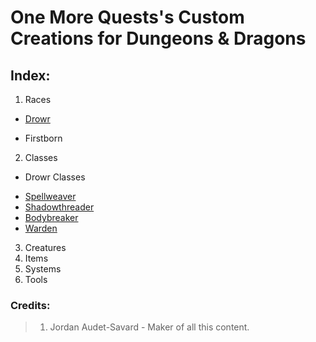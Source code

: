 # One More Quests's Custom Creations for Dungeons & Dragons

## Index:

1. Races
 - [Drowr](https://github.com/MysticalSquirrel/DnD-Custom-Creations/blob/master/Custom%20Races/Drowr.md)
  * Firstborn
2. Classes
 - Drowr Classes
  * [Spellweaver](https://github.com/MysticalSquirrel/DnD-Custom-Creations/blob/master/Custom%20Classes/Drowr%20Classes/Spellweaver.md)
  * [Shadowthreader](https://github.com/MysticalSquirrel/DnD-Custom-Creations/blob/master/Custom%20Classes/Drowr%20Classes/Shadowthreader.md)
  * [Bodybreaker](https://github.com/MysticalSquirrel/DnD-Custom-Creations/blob/master/Custom%20Classes/Drowr%20Classes/Bodybreaker.md)
  * [Warden](https://github.com/MysticalSquirrel/DnD-Custom-Creations/blob/master/Custom%20Classes/Drowr%20Classes/Warden.md)
3. Creatures
4. Items
5. Systems
6. Tools

### Credits:

> 1. Jordan Audet-Savard - Maker of all this content.

